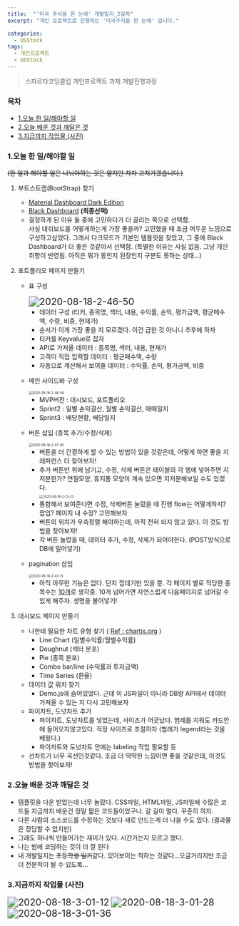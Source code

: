 ```yaml
---
title:  "'미국 주식을 한 눈에' 개발일지_2일차"
excerpt: "개인 프로젝트로 진행하는 '미국주식을 한 눈에' 입니다."

categories:
  - USStock
tags:
  - 개인프로젝트
  - USStock
---
```


> 스파르타코딩클럽 개인프로젝트 과제 개발진행과정

<h3>목차</h3>

- [1.오늘 한 일/해야할 일](#1오늘-한-일해야할-일)
- [2.오늘 배운 것과 깨달은 것](#2오늘-배운-것과-깨달은-것)
- [3.지금까지 작업물 (사진)](#3지금까지-작업물-사진)

  

### 1.오늘 한 일/해야할 일

~~(한 일과 해야할 일은 나눠야하는 것은 알지만 차차 고쳐가겠습니다.)~~

1. 부트스트랩(BootStrap) 찾기
   - [Material Dashboard Dark Edition](https://www.creative-tim.com/product/material-dashboard-dark)
   - [Black Dashboard](https://www.creative-tim.com/product/black-dashboard) **(최종선택)**
   - 결정하게 된 이유
     둘 중에 고민하다가 더 끌리는 쪽으로 선택함.  
     사실 대쉬보드를 어떻게하는게 가장 좋을까? 고민했을 때 조금 어두운 느낌으로 구성하고싶었다. 그래서 다크모드가 기본인 템플릿을 찾았고, 그 중에 Black Dashboard가 더 좋은 것같아서 선택함. (특별한 이유는 사실 없음. 그냥 개인 취향이 반영됨. 아직은 뭐가 똥인지 된장인지 구분도 못하는 상태...)

2. 포트폴리오 페이지 만들기

   - 표 구성

     <img src="https://i.ibb.co/1ZS4Mhm/2020-08-18-2-46-50.png" alt="2020-08-18-2-46-50" style="zoom:150%">

     - 데이터 구성 (티커, 종목명, 섹터, 내용, 수익률, 손익, 평가금액, 평균매수액, 수량, 비중, 현재가)
     - 순서가 이게 가장 좋을 지 모르겠다. 이건 급한 것 아니니 추후에 하자
     - 티커를 Keyvalue로 잡자
     - API로 가져올 데이터 : 종목명, 섹터, 내용, 현재가
     - 고객이 직접 입력할 데이터 : 평균매수액, 수량
     - 자동으로 계산해서 보여줄 데이터 : 수익률, 손익, 평가금액, 비중

   - 메인 사이드바 구성

     <img src="https://i.ibb.co/rM3ZJ7y/2020-08-18-2-46-58.png" alt="2020-08-18-2-46-58" style="zoom:50%;">

     - MVP버전 : 대시보드, 포트폴리오
     - Sprint2 : 일별 손익결산, 월별 손익결산, 매매일지
     - Sprint3 : 배당현황, 배당일지 

     

   - 버튼 삽입 (종목 추가/수정/삭제)

     <img src="https://i.ibb.co/sKFjScq/2020-08-18-2-47-05.png" alt="2020-08-18-2-47-05" style="zoom:50%;">

     - 버튼을 더 간결하게 할 수 있는 방법이 있을 것같은데, 어떻게 하면 좋을 지 레퍼런스 더 찾아보자!
     - 추가 버튼만 위에 남기고, 수정, 삭제 버튼은 테이블의 각 행에 넣어주면 지저분한가? 연필모양, 휴지통 모양이 계속 있으면 지저분해보일 수도 있겠다.     
       <img src="https://i.ibb.co/TckTx4d/2020-08-18-2-13-23.png" alt="2020-08-18-2-13-23" style="zoom:50%;">
     - 통합해서 보여준다면 수정, 삭제버튼 눌렀을 때 진행 flow는 어떻게하지? 팝업? 페이지 내 수정? 고민해보자
     - 버튼의 위치가 우측정렬 해야하는데, 아직 전혀 되지 않고 있다. 이 것도 방법을 찾아보자!
     - 각 버튼 눌렀을 때, 데이터 추가, 수정, 삭제가 되어야한다. (POST방식으로 DB에 밀어넣기)

     

   - pagination 삽입

     <img src="https://i.ibb.co/YDtpWBw/2020-08-18-2-47-13.png" alt="2020-08-18-2-47-13" style="zoom:50%">

     - 아직 아무런 기능은 없다. 단지 껍데기만 있을 뿐. 각 페이지 별로 적당한 종목수는 <u>10개</u>로 생각중.
       10개 넘어가면 자연스럽게 다음페이지로 넘어갈 수 있게 해주자. 생명을 불어넣기!

3. 대시보드 페이지 만들기
   - 나한테 필요한 차트 유형 찾기 ( [Ref : chartjs.org](https://www.chartjs.org/) )
     - Line Chart (일별수익률/월별수익률)
     - Doughnut (섹터 분포)
     - Pie (종목 분포)
     - Combo bar/line (수익률과 투자금액)
     - Time Series (환율)
   - 데이터 값 위치 찾기
     - Demo.js에 숨어있었다. 근데 이 JS파일이 아니라 DB랑 API에서 데이터 가져올 수 있는 지 다시 고민해보자
   - 파이차트, 도넛차트 추가
     - 파이차트, 도넛차트를 넣었는데, 사이즈가 어긋났다. 범례를 지워도 카드안에 들어오지않고있다. 적정 사이즈로 조절하자
       (범례가 legend라는 것을 배웠다.)
     - 파이차트와 도넛차트 안에는 labeling 작업 필요할 듯
   - 선차트가 너무 곡선인것같다. 조금 더 딱딱한 느낌이면 좋을 것같은데, 이것도 방법을 찾아보자!

### 2.오늘 배운 것과 깨달은 것

- 템플릿을 다운 받았는데 너무 놀랐다. CSS파일, HTML파일, JS파일에 수많은 코드들 지금까지 배운건 정말 짧은 코드들이었구나. 갈 길이 멀다. 꾸준히 하자.
- 다른 사람의 소스코드를 수정하는 것보다 새로 만드는게 더 나을 수도 있다.
  (결과물은 장담할 수 없지만)
- 그래도 하나씩 만들어가는 재미가 있다. 시간가는지 모르고 했다.
- 나는 밤에 코딩하는 것이 더 잘 된다
- 내 개발일지는 ~~초등학생 일기~~같다. 있어보이는 척하는 것같다...오글거리지만 조금 더 전문적이 될 수 있도록...



### 3.지금까지 작업물 (사진)

<img src="https://i.ibb.co/dL6fMC5/2020-08-18-3-01-12.png" alt="2020-08-18-3-01-12" style="zoom:150%">

<img src="https://i.ibb.co/thmwknd/2020-08-18-3-01-28.png" alt="2020-08-18-3-01-28" style="zoom:150%">

<img src="https://i.ibb.co/W0171vG/2020-08-18-3-01-36.png" alt="2020-08-18-3-01-36" style="zoom:150%">









